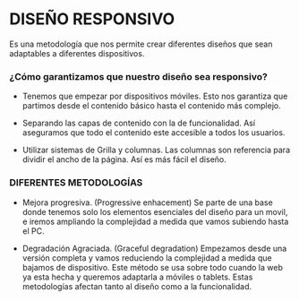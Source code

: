 # DISEÑO RESPONSIVO

Es una metodología que nos permite crear diferentes diseños que sean adaptables a diferentes dispositivos.

### ¿Cómo garantizamos que nuestro diseño sea responsivo?

- Tenemos que empezar por dispositivos móviles. Esto nos garantiza que partimos desde el contenido básico hasta el contenido más complejo.

- Separando las capas de contenido con la de funcionalidad. Así aseguramos que todo el contenido este accesible a todos los usuarios.

- Utilizar sistemas de Grilla y columnas. Las columnas son referencia para dividir el ancho de la página. Así es más fácil el diseño.

### DIFERENTES METODOLOGÍAS

- Mejora progresiva. (Progressive enhacement) Se parte de una base donde tenemos solo los elementos esenciales del diseño para un movil, e iremos ampliando la complejidad a medida que vamos subiendo hasta el PC.

- Degradación Agraciada. (Graceful degradation) Empezamos desde una versión completa y vamos reduciendo la complejidad a medida que bajamos de dispositivo.
Este método se usa sobre todo cuando la web ya esta hecha y queremos adaptarla a móviles o tablets.
Estas metodologías afectan tanto al diseño como a la funcionalidad.